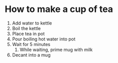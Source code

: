 # How to make a cup of tea

1. Add water to kettle
1. Boil the kettle
1. Place tea in pot
1. Pour boiling hot water into pot
1. Wait for 5 minutes
    1. While waiting, prime mug with milk
1. Decant into a mug
